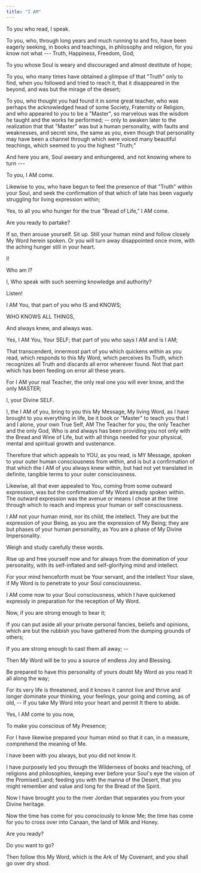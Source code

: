 ```yaml
---
title: "I AM"
---
```


To you who read, I speak.

To you, who, through long years and much running to and fro, have been
eagerly seeking, in books and teachings, in philosophy and religion,
for you know not what --- Truth, Happiness, Freedom, God;

To you whose Soul is weary and discouraged and almost destitute of
hope;

To you, who many times have obtained a glimpse of that "Truth" only to
find, when you followed and tried to reach it, that it disappeared in
the beyond, and was but the mirage of the desert;

To you, who thought you had found it in some great teacher, who was
perhaps the acknowledged head of some Society, Fraternity or Religion,
and who appeared to you to be a "Master", so marvelous was the wisdom he
taught and the works he performed; -- only to awaken later to the
realization that that "Master" was but a human personality, with faults
and weaknesses, and secret sins, the same as you, even though that
personality may have been a channel through which were voiced many
beautiful teachings, which seemed to you the highest "Truth;"

And here you are, Soul aweary and enhungered, and not knowing where to
turn ---

To you, I AM come.

Likewise to you, who have begun to feel the presence of that "Truth"
within your Soul, and seek the confirmation of that which of late has
been vaguely struggling for living expression within;

Yes, to all you who hunger for the true "Bread of Life," I AM come.

Are you ready to partake?

If so, then arouse yourself. Sit up. Still your human mind and follow
closely My Word herein spoken. Or you will turn away disappointed once
more, with the aching hunger still in your heart.

I!

Who am I?

I, Who speak with such seeming knowledge and authority?

Listen!

I AM You, that part of you who IS and KNOWS;

WHO KNOWS ALL THINGS,

And always knew, and always was.

Yes, I AM You, Your SELF; that part of you who says I AM and is I AM;

That transcendent, innermost part of you which quickens within as you
read, which responds to this My Word, which perceives Its Truth, which
recognizes all Truth and discards all error wherever found. Not that
part which has been feeding on error all these years.

For I AM your real Teacher, the only real one you will ever know, and
the only MASTER;

I, your Divine SELF.

I, the I AM of you, bring to you this My Message, My living Word, as I
have brought to you everything in life, be it book or "Master" to teach
you that I and I alone, your own True Self, AM The Teacher for you, the
only Teacher and the only God, Who is and always has been providing you
not only with the Bread and Wine of Life, but with all things needed for
your physical, mental and spiritual growth and sustenance.

Therefore that which appeals to YOU, as you read, is MY Message, spoken
to your outer human consciousness from within, and is but a confirmation
of that which the I AM of you always knew within, but had not yet
translated in definite, tangible terms to your outer consciousness.

Likewise, all that ever appealed to You, coming from some outward
expression, was but the confirmation of My Word already spoken within.
The outward expression was the avenue or means I chose at the time
through which to reach and impress your human or self consciousness.

I AM not your human mind, nor its child, the intellect. They are but
the expression of your Being, as you are the expression of My Being;
they are but phases of your human personality, as You are a phase of
My Divine Impersonality.

Weigh and study carefully these words.

Rise up and free yourself now and for always from the domination of
your personality, with its self-inflated and self-glorifying mind and
intellect.

For your mind henceforth must be Your servant, and the intellect Your
slave, if My Word is to penetrate to your Soul consciousness.

I AM come now to your Soul consciousness, which I have quickened
expressly in preparation for the reception of My Word.

Now, if you are strong enough to bear it;

If you can put aside all your private personal fancies, beliefs and
opinions, which are but the rubbish you have gathered from the dumping
grounds of others;

If you are strong enough to cast them all away; --

Then My Word will be to you a source of endless Joy and Blessing.

Be prepared to have this personality of yours doubt My Word as you
read It all along the way;

For its very life is threatened, and it knows it cannot live and thrive
and longer dominate your thinking, your feelings, your going and coming,
as of old, -- if you take My Word into your heart and permit It there to
abide.

Yes, I AM come to you now,

To make you conscious of My Presence;

For I have likewise prepared your human mind so that it can, in a
measure, comprehend the meaning of Me.

I have been with you always, but you did not know it.

I have purposely led you through the Wilderness of books and teaching,
of religions and philosophies, keeping ever before your Soul's eye the
vision of the Promised Land; feeding you with the manna of the Desert,
that you might remember and value and long for the Bread of the
Spirit.

Now I have brought you to the river Jordan that separates you from
your Divine heritage.

Now the time has come for you consciously to know Me; the time has come
for you to cross over into Canaan, the land of Milk and Honey.

Are you ready?

Do you want to go?

Then follow this My Word, which is the Ark of My Covenant, and you
shall go over dry shod.

